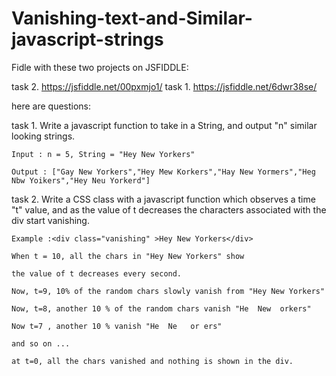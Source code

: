 # Vanishing-text-and-Similar-javascript-strings

Fidle with these two projects on JSFIDDLE:

task 2. https://jsfiddle.net/00pxmjo1/
task 1. https://jsfiddle.net/6dwr38se/

here are questions: 

task 1. Write a javascript function to take in a String, and output "n" similar looking strings.

    Input : n = 5, String = "Hey New Yorkers"

    Output : ["Gay New Yorkers","Hey Mew Korkers","Hay New Yormers","Heg Nbw Yoikers","Hey Neu Yorkerd"]



task 2. Write a CSS class with a javascript function which observes a time "t" value, and as the value of t decreases the characters associated with the div start vanishing.

    Example :<div class="vanishing" >Hey New Yorkers</div>

    When t = 10, all the chars in "Hey New Yorkers" show

    the value of t decreases every second.

    Now, t=9, 10% of the random chars slowly vanish from "Hey New Yorkers"

    Now, t=8, another 10 % of the random chars vanish "He  New  orkers"

    Now t=7 , another 10 % vanish "He  Ne   or ers"

    and so on ...

    at t=0, all the chars vanished and nothing is shown in the div. 

